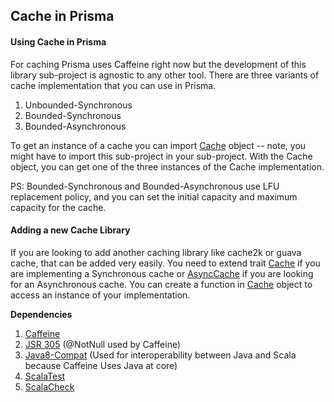 ## Cache in Prisma

#### Using Cache in Prisma

For caching Prisma uses Caffeine right now but the development of this library sub-project is agnostic to any other tool. There are three variants of cache implementation that you can use in Prisma.

1. Unbounded-Synchronous    
1. Bounded-Synchronous
1. Bounded-Asynchronous

To get an instance of a cache you can import [Cache](https://github.com/prismagraphql/prisma/blob/master/server/libs/cache/src/main/scala/com/prisma/cache/Cache.scala) object -- note, you might have to import this sub-project in your sub-project. With the Cache object, you can get one of the three instances of the Cache implementation. 

PS: Bounded-Synchronous and Bounded-Asynchronous use LFU replacement policy, and you can set the initial capacity and maximum capacity for the cache. 

#### Adding a new Cache Library

If you are looking to add another caching library like cache2k or guava cache, that can be added very easily. You need to extend trait [Cache](https://github.com/prismagraphql/prisma/blob/1d2203e05d00ac033fb4e9534e6ddb0799267ddf/server/libs/cache/src/main/scala/com/prisma/cache/Cache.scala#L19) if you are implementing a Synchronous cache or [AsyncCache](https://github.com/prismagraphql/prisma/blob/1d2203e05d00ac033fb4e9534e6ddb0799267ddf/server/libs/cache/src/main/scala/com/prisma/cache/Cache.scala#L31)  if you are looking for an Asynchronous cache. You can create a function in [Cache](https://github.com/prismagraphql/prisma/blob/master/server/libs/cache/src/main/scala/com/prisma/cache/Cache.scala) object to access an instance of your implementation.

**Dependencies**
1. [Caffeine](https://mvnrepository.com/artifact/com.github.ben-manes.caffeine/caffeine)
1. [JSR 305](https://mvnrepository.com/artifact/com.google.code.findbugs/jsr305) (@NotNull used by Caffeine)
1. [Java8-Compat](https://mvnrepository.com/artifact/org.scala-lang.modules/scala-java8-compat) (Used for interoperability between Java and Scala because Caffeine Uses Java at core)
1. [ScalaTest](https://mvnrepository.com/artifact/org.scalatest/scalatest)
1. [ScalaCheck](https://mvnrepository.com/artifact/org.scalacheck/scalacheck)
 





   